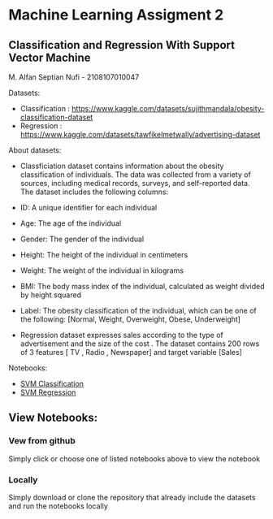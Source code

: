 # Machine Learning Assigment 2
## Classification and Regression With Support Vector Machine

M. Alfan Septian Nufi - 2108107010047

Datasets: 
-   Classification : https://www.kaggle.com/datasets/sujithmandala/obesity-classification-dataset
-   Regression : https://www.kaggle.com/datasets/tawfikelmetwally/advertising-dataset

About datasets:
-   Classficiation dataset contains information about the obesity classification of individuals. The data was collected from a variety of sources, including medical records, surveys, and self-reported data. The dataset includes the following columns:
  -  ID: A unique identifier for each individual
  -  Age: The age of the individual
  -  Gender: The gender of the individual
  -  Height: The height of the individual in centimeters
  -  Weight: The weight of the individual in kilograms
  -  BMI: The body mass index of the individual, calculated as weight divided by height squared
  -  Label: The obesity classification of the individual, which can be one of the following: [Normal, Weight, Overweight, Obese, Underweight]

-   Regression dataset expresses sales according to the type of advertisement and the size of the cost .
The dataset contains 200 rows of 3 features [ TV , Radio , Newspaper] and target variable [Sales]

Notebooks: 
- [SVM Classification](SVM_Classification.ipynb) 
- [SVM Regression](SVM_Regression.ipynb)

## View Notebooks:
### Vew from github
Simply click or choose one of listed notebooks above to view the notebook
### Locally
Simply download or clone the repository that already include the datasets and run the notebooks locally
